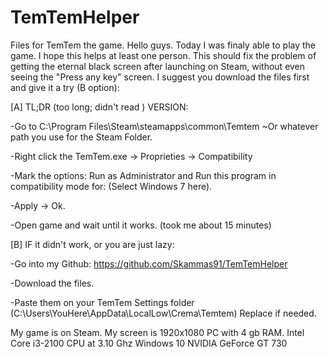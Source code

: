 # TemTemHelper
Files for TemTem the game.
Hello guys. Today I was finaly able to play the game. I hope this helps at least one person. This should fix the problem of getting the eternal black screen after launching on Steam, without even seeing the "Press any key" screen. I suggest you download the files first and give it a try (B option):


[A] TL;DR (too long; didn't read ) VERSION:

-Go to C:\Program Files\Steam\steamapps\common\Temtem ~Or whatever path you use for the Steam Folder.

-Right click the TemTem.exe -> Proprieties -> Compatibility

-Mark the options: Run as Administrator and Run this program in compatibility mode for: (Select Windows 7 here).

-Apply -> Ok.

-Open game and wait until it works. (took me about 15 minutes)


[B] IF it didn't work, or you are just lazy:

-Go into my Github: https://github.com/Skammas91/TemTemHelper

-Download the files.

-Paste them on your TemTem Settings folder (C:\Users\YouHere\AppData\LocalLow\Crema\Temtem) Replace if needed.

My game is on Steam.
My screen is 1920x1080
PC with 4 gb RAM.
Intel Core i3-2100 CPU at 3.10 Ghz
Windows 10
NVIDIA GeForce GT 730

